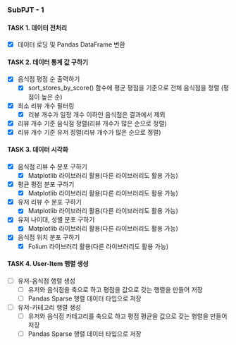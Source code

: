 ### SubPJT - 1

#### TASK 1. 데이터 전처리

- [x] 데이터 로딩 및 Pandas DataFrame 변환

#### TASK 2. 데이터 통계 값 구하기

- [x] 음식점 평점 순 출력하기
  - [x] sort_stores_by_score() 함수에 평균 평점을 기준으로 전체 음식점을 정렬 (평점이 높은 순)
- [x] 최소 리뷰 개수 필터링
  - [x] 리뷰 개수가 일정 개수 이하인 음식점은 결과에서 제외
- [x] 리뷰 개수 기준 음식점 정렬(리뷰 개수가 많은 순으로 정렬)
- [x] 리뷰 개수 기준 유저 정렬(리뷰 개수가 많은 순으로 정렬)

#### TASK 3. 데이터 시각화

- [x] 음식점 리뷰 수 분포 구하기
  - [x] Matplotlib 라이브러리 활용(다른 라이브러리도 활용 가능)
- [x] 평균 평점 분포 구하기
  - [x] Matplotlib 라이브러리 활용(다른 라이브러리도 활용 가능)
- [x] 유저 리뷰 수 분포 구하기
  - [x] Matplotlib 라이브러리 활용(다른 라이브러리도 활용 가능)
- [x] 유저 나이대, 성별 분포 구하기
  - [x] Matplotlib 라이브러리 활용(다른 라이브러리도 활용 가능)
- [x] 음식점 위치 분포 구하기
  - [x] Folium 라이브러리 활용(다른 라이브러리도 활용 가능)

#### TASK 4. User-Item 행렬 생성

- [ ] 유저-음식점 행렬 생성
  - [ ] 유저와 음식점을 축으로 하고 평점을 값으로 갖는 행렬을 만들어 저장
  - [ ] Pandas Sparse 행렬 데이터 타입으로 저장
- [ ] 유저-카테고리 행렬 생성
  - [ ] 유저와 음식점 카테고리를 축으로 하고 평점 평균을 값으로 갖는 행렬을 만들어 저장
  - [ ] Pandas Sparse 행렬 데이터 타입으로 저장
